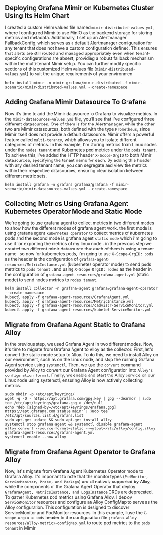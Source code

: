 ## Deploying Grafana Mimir on Kubernetes Cluster Using Its Helm Chart
I created a custom Helm values file named `mimir-distributed-values.yml`, where I configured Mimir to use MinIO as the backend storage for storing metrics and metadata. Additionally, I set up an Alertmanager FallbackConfig, which serves as a default Alertmanager configuration for any tenant that does not have a custom configuration defined. This ensures that alerts are still routed and managed appropriately even when tenant-specific configurations are absent, providing a robust fallback mechanism within the multi-tenant Mimir setup. You can further modify specific sections of this customized Helm values file (`mimir-distributed-values.yml`) to suit the unique requirements of your environmen

    helm install mimir -n mimir grafana/mimir-distributed -f mimir-scenario/mimir-distributed-values.yml --create-namespace

## Adding Grafana Mimir Datasource To Grafana
Now it's time to add the Mimir datasource to Grafana to visualize metrics. In the `mimir-datasources-values.yml` file, you'll see that I've configured three different datasources. One of them is for the Alertmanager, while the other two are Mimir datasources, both defined with the type `Prometheus`, since Mimir itself does not provide a default datasource. Mimir offers a powerful feature called `multi-tenancy`, which allows you to isolate different categories of metrics. In this example, I'm storing metrics from Linux nodes under the `nodes tenant` and Kubernetes pod metrics under the `pods tenant`. To achieve this, I've added the HTTP header `X-Scope-OrgID` to both Mimir datasources, specifying the tenant name for each. By adding this header with any desired tenant name, you can segregate and view the metrics within their respective datasources, ensuring clear isolation between different metric sets.

    helm install grafana -n grafana grafana/grafana -f mimir-scenario/mimir-datasources-values.yml --create-namespace

## Collecting Metrics Using Grafana Agent Kubernetes Operator Mode and Static Mode
We're going to use grafana agent to collect metrics in two different modes to show how the different modes of grafana agent work. the first mode is using grafana agent `kubernetes operator` to collect metrics of kubernetes pods and the second mode is grafana agent `statis mode` which i'm going to use it for exporting the metrics of my linux node . in the previous step we created two different mimir datasource that each of them is using a tenant name . so now for kubernetes pods, i'm going to use `X-Scope-OrgID: pods` as the header in the configuration of `grafana-agent-resources/MetricInstance.yml` (kubernetes operator mode) to send pods metrics to `pods tenant` . and using `X-Scope-OrgID: nodes` as the header in the configuration of `grafana-agent-resources/grafana-agent.yml` (static mode) to send nodes metrics to `nodes tenant`.

    helm install collector -n grafana-agent grafana/grafana-agent-operator --create-namespace
    kubectl apply -f grafana-agent-resources/GrafanaAgent.yml
    kubectl apply -f grafana-agent-resources/MetricInstance.yml
    kubectl apply -f grafana-agent-resources/cadvisor-ServiceMonitor.yml
    kubectl apply -f grafana-agent-resources/kubelet-ServiceMonitor.yml

## Migrate from Grafana Agent Static to Grafana Alloy
In the previous step, we used Grafana Agent in two different modes. Now, it's time to migrate from Grafana Agent to Alloy as the collector. First, let's convert the static mode setup to Alloy. To do this, we need to install Alloy on our environment, such as on the Linux node, and stop the running Grafana Agent service using `systemctl`. Then, we use the `convert` command provided by Alloy to convert our Grafana Agent configuration into `Alloy's configuration format`. Finally, we enable and start the Alloy service on our Linux node using systemctl, ensuring Alloy is now actively collecting metrics.

    sudo mkdir -p /etc/apt/keyrings/
    wget -q -O - https://apt.grafana.com/gpg.key | gpg --dearmor | sudo tee /etc/apt/keyrings/grafana.gpg > /dev/null
    echo "deb [signed-by=/etc/apt/keyrings/grafana.gpg] https://apt.grafana.com stable main" | sudo tee /etc/apt/sources.list.d/grafana.list
    sudo apt-get update && sudo apt-get install alloy
    systemctl stop grafana-agent && systemctl disable grafana-agent
    alloy convert --source-format=static --output=/etc/alloy/config.alloy grafana-agent-resources/grafana-agent.yml
    systemctl enable --now alloy

## Migrate from Grafana Agent Operator to Grafana Alloy
Now, let's migrate from Grafana Agent Kubernetes Operator mode to Grafana Alloy. It's important to note that the monitor types (`PodMonitor, ServiceMonitor, Probe, and PodLogs`) are all natively supported by Alloy, while the components of the Grafana Agent Operator that deploy `GrafanaAgent, MetricsInstance, and LogsInstance` CRDs are deprecated. To gather Kubernetes pod metrics using Grafana Alloy, I deploy `ServiceMonitor` resources and configure an Alloy ConfigMap to serve as the Alloy configuration. This configuration is designed to discover ServiceMonitor and PodMonitor resources. In this example, I use the `X-Scope-OrgID = pods` header in the configuration file `grafana-alloy-resources/alloy-metrics-configMap.yml` to route pod metrics to the `pods tenant` in Mimir
